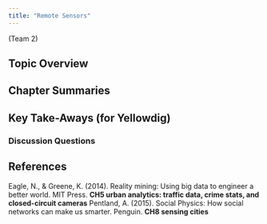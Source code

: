 ```yaml
---
title: "Remote Sensors"
---
```


(Team 2)

## Topic Overview


## Chapter Summaries


## Key Take-Aways (for Yellowdig)

### Discussion Questions



## References

Eagle, N., & Greene, K. (2014). Reality mining: Using big data to engineer a better world. MIT Press. **CH5 urban analytics: traffic data, crime stats, and closed-circuit cameras**
Pentland, A. (2015). Social Physics: How social networks can make us smarter. Penguin. **CH8 sensing cities**

